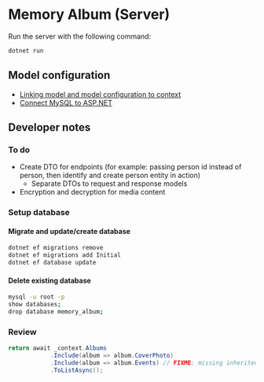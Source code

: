 # Memory Album (Server)

Run the server with the following command:

```sh
dotnet run
```

## Model configuration

- [Linking model and model configuration to context](https://learn.microsoft.com/en-us/ef/core/modeling/#using-entitytypeconfigurationattribute-on-entity-types)
- [Connect MySQL to ASP.NET](https://stackoverflow.com/questions/72148071/how-to-connect-to-mysql-server-using-entity-framework-core)

## Developer notes

### To do

- Create DTO for endpoints (for example: passing person id instead of person, then identify and create person entity in action)
  - Separate DTOs to request and response models
- Encryption and decryption for media content

### Setup database

#### Migrate and update/create database

```sh
dotnet ef migrations remove
dotnet ef migrations add Initial
dotnet ef database update
```

#### Delete existing database

```sh
mysql -u root -p
show databases;
drop database memory_album;
```

### Review

```cs
return await _context.Albums
            .Include(album => album.CoverPhoto)
            .Include(album => album.Events) // FIXME: missing inherited types
            .ToListAsync();
```
